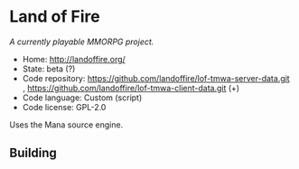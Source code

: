# Land of Fire

_A currently playable MMORPG project._

- Home: http://landoffire.org/
- State: beta (?)
- Code repository: https://github.com/landoffire/lof-tmwa-server-data.git , https://github.com/landoffire/lof-tmwa-client-data.git (+)
- Code language: Custom (script)
- Code license: GPL-2.0

Uses the Mana source engine.

## Building

